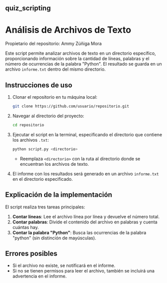 ## quiz_scripting
# Análisis de Archivos de Texto

Propietario del repositorio: Ammy Zúñiga Mora

Este script permite analizar archivos de texto en un directorio específico, proporcionando información sobre la cantidad de líneas, palabras y el número de ocurrencias de la palabra "Python". El resultado se guarda en un archivo `informe.txt` dentro del mismo directorio.

## Instrucciones de uso

1. Clonar el repositorio en tu máquina local:
    ```bash
    git clone https://github.com/usuario/repositorio.git
    ```

2. Navegar al directorio del proyecto:
    ```bash
    cd repositorio
    ```

3. Ejecutar el script en la terminal, especificando el directorio que contiene los archivos `.txt`:
    ```bash
    python script.py <directorio>
    ```

   - Reemplaza `<directorio>` con la ruta al directorio donde se encuentran los archivos de texto.

4. El informe con los resultados será generado en un archivo `informe.txt` en el directorio especificado.

## Explicación de la implementación

El script realiza tres tareas principales:

1. **Contar líneas**: Lee el archivo línea por línea y devuelve el número total.
2. **Contar palabras**: Divide el contenido del archivo en palabras y cuenta cuántas hay.
3. **Contar la palabra "Python"**: Busca las ocurrencias de la palabra "python" (sin distinción de mayúsculas).

## Errores posibles

- Si el archivo no existe, se notificará en el informe.
- Si no se tienen permisos para leer el archivo, también se incluirá una advertencia en el informe.
